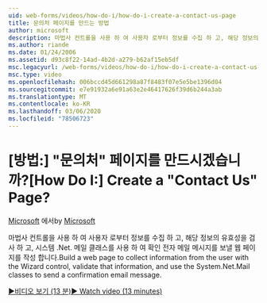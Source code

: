 ```yaml
---
uid: web-forms/videos/how-do-i/how-do-i-create-a-contact-us-page
title: 문의처 페이지를 만드는 방법
author: microsoft
description: 마법사 컨트롤을 사용 하 여 사용자 로부터 정보를 수집 하 고, 해당 정보의 유효성을 검사 하 고, 시스템 구성 (를 사용 하 여 메시지를 보낼 수 있는 웹 페이지를 빌드합니다.
ms.author: riande
ms.date: 01/24/2006
ms.assetid: d93c8f22-14ad-4b2d-a279-b62af15eb5df
msc.legacyurl: /web-forms/videos/how-do-i/how-do-i-create-a-contact-us-page
msc.type: video
ms.openlocfilehash: 006bccd45d661298a87f8483f07e5e5be1396d04
ms.sourcegitcommit: e7e91932a6e91a63e2e46417626f39d6b244a3ab
ms.translationtype: MT
ms.contentlocale: ko-KR
ms.lasthandoff: 03/06/2020
ms.locfileid: "78506723"
---
```

# <a name="how-do-i-create-a-contact-us-page"></a><span data-ttu-id="7edd2-103">[방법:] "문의처" 페이지를 만드시겠습니까?</span><span class="sxs-lookup"><span data-stu-id="7edd2-103">[How Do I:] Create a "Contact Us" Page?</span></span>

<span data-ttu-id="7edd2-104">[Microsoft](https://github.com/microsoft) 에서</span><span class="sxs-lookup"><span data-stu-id="7edd2-104">by [Microsoft](https://github.com/microsoft)</span></span>

<span data-ttu-id="7edd2-105">마법사 컨트롤을 사용 하 여 사용자 로부터 정보를 수집 하 고, 해당 정보의 유효성을 검사 하 고, 시스템 .Net. 메일 클래스를 사용 하 여 확인 전자 메일 메시지를 보낼 웹 페이지를 작성 합니다.</span><span class="sxs-lookup"><span data-stu-id="7edd2-105">Build a web page to collect information from the user with the Wizard control, validate that information, and use the System.Net.Mail classes to send a confirmation email message.</span></span>

[<span data-ttu-id="7edd2-106">&#9654;비디오 보기 (13 분)</span><span class="sxs-lookup"><span data-stu-id="7edd2-106">&#9654; Watch video (13 minutes)</span></span>](https://channel9.msdn.com/Blogs/ASP-NET-Site-Videos/how-do-i-create-a-contact-us-page)
